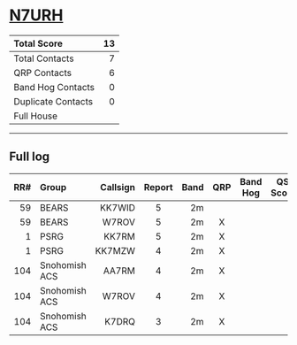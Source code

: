 # [N7URH](https://www.qrz.com/db/N7URH)

| Total Score        |   13 |
|:-------------------|-----:|
| Total Contacts     |    7 |
| QRP Contacts       |    6 |
| Band Hog Contacts  |    0 |
| Duplicate Contacts |    0 |
| Full House         |      |

---

## Full log

|   RR# | Group         |   Callsign |  Report  |   Band |  QRP  |  Band Hog  |   QSO Score |
|------:|:--------------|-----------:|:--------:|-------:|:-----:|:----------:|------------:|
|    59 | BEARS         |     KK7WID |    5     |     2m |       |            |           1 |
|    59 | BEARS         |      W7ROV |    5     |     2m |   X   |            |           2 |
|     1 | PSRG          |      KK7RM |    5     |     2m |   X   |            |           2 |
|     1 | PSRG          |     KK7MZW |    4     |     2m |   X   |            |           2 |
|   104 | Snohomish ACS |      AA7RM |    4     |     2m |   X   |            |           2 |
|   104 | Snohomish ACS |      W7ROV |    4     |     2m |   X   |            |           2 |
|   104 | Snohomish ACS |      K7DRQ |    3     |     2m |   X   |            |           2 |